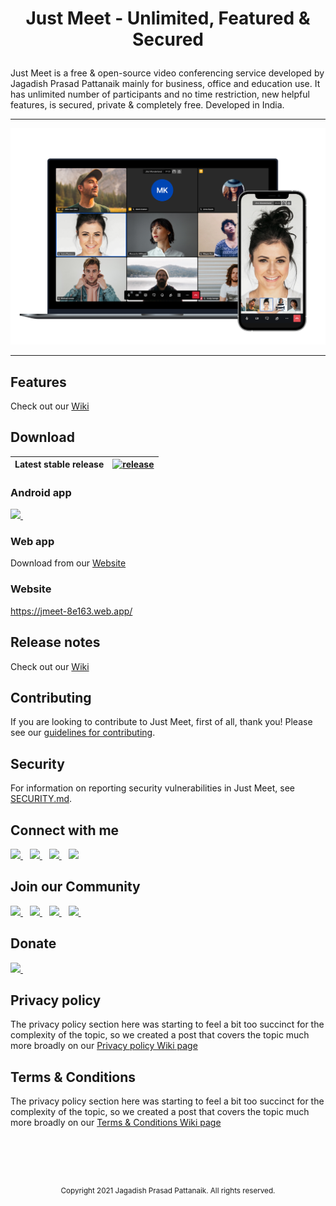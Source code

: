 # <p align="center"> Just Meet - Unlimited, Featured & Secured </p>

Just Meet is a free & open-source video conferencing service developed by Jagadish Prasad Pattanaik mainly for business, office and education use. It has unlimited number of participants and no time restriction, new helpful features, is secured, private & completely free. Developed in India.

<hr />

<p align="center">
<img src="https://raw.githubusercontent.com/jitsi/jitsi-meet/master/readme-img1.png" width="900" />
</p>

<hr />

## Features
Check out our [Wiki](https://github.com/jagadish-pattanaik/just-meet-public/wiki#features)

## Download

| Latest stable release | [![release](https://img.shields.io/badge/release-latest-green.svg)](https://github.com/jagadish-pattanaik/just-meet-public/releases/latest) |
|---|---|

### Android app
<a href="https://play.google.com/store/apps/details?id=com.jaguweb.jagu_meet">
    <img width="30px" src="https://www.vectorlogo.zone/logos/google_play/google_play-icon.svg" />
  </a>&ensp;
  
### Web app
Download from our [Website](https://jmeet-8e163.web.app/) 
  
### Website
https://jmeet-8e163.web.app/
  
## Release notes
Check out our [Wiki](https://github.com/jagadish-pattanaik/just-meet-public/wiki/Release-notes)

## Contributing
If you are looking to contribute to Just Meet, first of all, thank you! Please
see our [guidelines for contributing](./CONTRIBUTING.md).

## Security
For information on reporting security vulnerabilities in Just Meet, see [SECURITY.md](./SECURITY.md).
  
## Connect with me
  <a href="https://www.linkedin.com/in/jagadish-pattanaik/">
    <img width="30px" src="https://www.vectorlogo.zone/logos/linkedin/linkedin-icon.svg" />
  </a>&ensp;
  <a href="https://www.instagram.com/jagadish_pattanaik/">
    <img width="30px" src="https://www.vectorlogo.zone/logos/instagram/instagram-icon.svg" />
  </a>&ensp;
  <a href="https://stackoverflow.com/story/Jagadish">
    <img width="30px" src="https://www.vectorlogo.zone/logos/stackoverflow/stackoverflow-tile.svg" />
  </a>&ensp;
  <a href="jaguweb1234@gmail.com">
    <img width="30px" src="https://www.vectorlogo.zone/logos/gmail/gmail-tile.svg" />
  </a>

## Join our Community
  <a href="https://discord.gg/kczPxGpAtq">
    <img width="30px" src="https://www.vectorlogo.zone/logos/discordapp/discordapp-tile.svg" />
  </a>&ensp;
  <a href="https://www.youtube.com/channel/UCgdd03ctC4odnUCNlPBSdUg?sub_confirmation=1">
    <img width="30px" src="https://www.vectorlogo.zone/logos/youtube/youtube-tile.svg" />
  </a>&ensp;
  <a href="https://www.instagram.com/_just_technologies_/">
    <img width="30px" src="https://www.vectorlogo.zone/logos/instagram/instagram-icon.svg" />
  </a>&ensp;
  <a href="https://www.facebook.com/justtechteam">
    <img width="30px" src="https://www.vectorlogo.zone/logos/facebook/facebook-tile.svg" />
  </a>&ensp;
  
## Donate
  <a href="https://www.buymeacoffee.com/jagadish">
    <img width="60px" src="https://www.vectorlogo.zone/logos/buymeacoffee/buymeacoffee-icon.svg" />
  </a>&ensp;
  
## Privacy policy

The privacy policy section here was starting to feel a bit too succinct for the complexity of the topic, so we created a post that covers the topic much more broadly on our [Privacy policy Wiki page](https://github.com/jagadish-pattanaik/just-meet-public/wiki/Privacy-policy)

## Terms & Conditions

The privacy policy section here was starting to feel a bit too succinct for the complexity of the topic, so we created a post that covers the topic much more broadly on our [Terms & Conditions Wiki page](https://github.com/jagadish-pattanaik/just-meet-public/wiki/Terms-&-Conditions)
  
<br>
</br>
<br>
</br>

<footer>
<p align="center" style="font-size: smaller;">
Copyright 2021 Jagadish Prasad Pattanaik. All rights reserved.
</p>
</footer>




